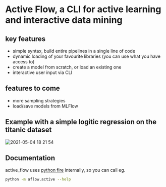 # Active Flow, a CLI for active learning and interactive data mining

## key features
- simple syntax, build entire pipelines in a single line of code
- dynamic loading of your favourite libraries (you can use what you have access to)
- create a model from scratch, or load an existing one
- interactive user input via CLI

## features to come
- more sampling strategies
- load/save models from MLFlow


## Example with a simple logitic regression on the titanic dataset
![2021-05-04 18 21 54](https://user-images.githubusercontent.com/2931080/117036759-13e33b00-ad06-11eb-8bb8-709524637f52.gif)


## Documentation
active_flow uses [python fire](https://github.com/google/python-fire) internally, so you can call eg.
```bash
python -m aflow.active --help
```

